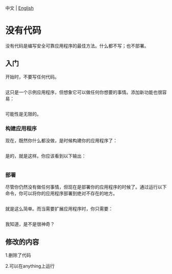 中文 | [English](https://github.com/xiaojiangxj233/nocode/blob/master/README_EN.md)
# 没有代码

没有代码是编写安全可靠应用程序的最佳方法。什么都不写；也不部署。

## 入门

开始时，不要写任何代码。


```

```

这只是一个示例应用程序，但想象它可以做任何你想要的事情。添加新功能也很容易：


```

```

可能性是无限的。

### 构建应用程序

现在，既然你什么都没做，是时候构建你的应用程序了：


```

```

是的，就是这样。你应该看到以下输出：


```

```

### 部署

尽管你仍然没有做任何事情，但现在是部署你的应用程序的时候了。通过运行以下命令，你可以将你的应用程序部署到绝对不存在的地方。


```

```


就是这么简单。而当需要扩展应用程序时，你只需要：


```

```


我知道，是不是很神奇？

## 修改的内容

1.删除了代码

2.可以在anything上运行

